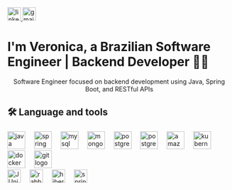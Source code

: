 <div align="left">
  <a href="https://www.linkedin.com/in/ver%C3%B4nica-ribeiro-53b267244/" target="_blank" rel="noopener noreferrer">
    <img src="https://img.shields.io/static/v1?message=LinkedIn&logo=linkedin&label=&color=0077B5&logoColor=white&labelColor=&style=for-the-badge" height="30"           alt="linkedin logo" />
  </a>
  <a href="mailto:veronicaribeiroofficial@gmail.com">
    <img src="https://img.shields.io/static/v1?message=Gmail&logo=gmail&label=&color=D14836&logoColor=white&labelColor=&style=for-the-badge" height="30" alt="gmail     logo" />
  </a>
</div>

###

<h1 align="left">I'm Veronica, a Brazilian Software Engineer | Backend Developer 👋🏼</h1>

<p align="center">Software Engineer focused on backend development using Java, Spring Boot, and RESTful APIs<p>

###

<h2 align="left">🛠 Language and tools</h2>

###

<div align="left">
  <img src="https://cdn.jsdelivr.net/gh/devicons/devicon/icons/java/java-original.svg" height="40" alt="java logo"  />
  <img width="12" />
  <img src="https://cdn.jsdelivr.net/gh/devicons/devicon/icons/spring/spring-original.svg" height="40" alt="spring logo"  />
  <img width="12" />
  <img src="https://cdn.jsdelivr.net/gh/devicons/devicon/icons/mysql/mysql-original.svg" height="40" alt="mysql logo"  />
  <img width="12" />
  <img src="https://cdn.jsdelivr.net/gh/devicons/devicon/icons/mongodb/mongodb-original.svg" height="40" alt="mongodb logo"  />
  <img width="12" />
  <img src="https://cdn.jsdelivr.net/gh/devicons/devicon/icons/postgresql/postgresql-original.svg" height="40" alt="postgresql logo"  />
  <img width="12" />
  <img src="https://cdn.jsdelivr.net/gh/devicons/devicon/icons/maven/maven-original.svg" height="40" alt="postgresql logo"  />
  <img width="12" />
  <img src="https://cdn.jsdelivr.net/gh/devicons/devicon/icons/amazonwebservices/amazonwebservices-line-wordmark.svg" height="40" alt="amazonwebservices logo"  />
  <img width="12" />
  <img src="https://cdn.jsdelivr.net/gh/devicons/devicon/icons/kubernetes/kubernetes-plain.svg" height="40" alt="kubernetes logo"  />
  <img width="12" />
  <img src="https://cdn.jsdelivr.net/gh/devicons/devicon/icons/docker/docker-plain-wordmark.svg" height="40" alt="docker logo"  />
  <img width="12" />
  <img src="https://cdn.jsdelivr.net/gh/devicons/devicon/icons/git/git-original.svg" height="40" alt="git logo"  />
  <img width="12" /><br>
  
  <img src="https://img.shields.io/badge/JUnit-25A162?style=for-the-badge&logo=junit5&logoColor=white" height="30" alt="JUnit logo" />
  <img width="12" />
  <img src="https://img.shields.io/badge/RabbitMQ-FF6600?style=for-the-badge&logo=rabbitmq&logoColor=white" height="30" alt="rabbitmq logo" />
  <img width="12" />
  <img src="https://img.shields.io/badge/Hibernate-59666C?style=for-the-badge&logo=hibernate&logoColor=white" height="30" alt="hibernate logo" />
  <img width="12" />
  <img src="https://img.shields.io/badge/Spring%20Security-6DB33F?style=for-the-badge&logo=spring-security&logoColor=white" height="30" alt="spring security logo" />
</div>


###
